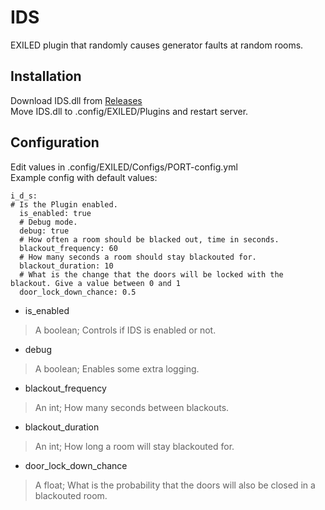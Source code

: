 # IDS
EXILED plugin that randomly causes generator faults at random rooms.

## Installation
Download IDS.dll from [Releases](https://github.com/SEKASIN/IDS/blob/master/Releases)\
Move IDS.dll to .config/EXILED/Plugins and restart server.

## Configuration
Edit values in .config/EXILED/Configs/PORT-config.yml\
Example config with default values:
```
i_d_s:
# Is the Plugin enabled.
  is_enabled: true
  # Debug mode.
  debug: true
  # How often a room should be blacked out, time in seconds.
  blackout_frequency: 60
  # How many seconds a room should stay blackouted for.
  blackout_duration: 10
  # What is the change that the doors will be locked with the blackout. Give a value between 0 and 1
  door_lock_down_chance: 0.5
```
- is_enabled
> A boolean; Controls if IDS is enabled or not.
- debug
> A boolean; Enables some extra logging.
- blackout_frequency
> An int; How many seconds between blackouts.
- blackout_duration
> An int; How long a room will stay blackouted for.
- door_lock_down_chance
> A float; What is the probability that the doors will also be closed in a blackouted room.
